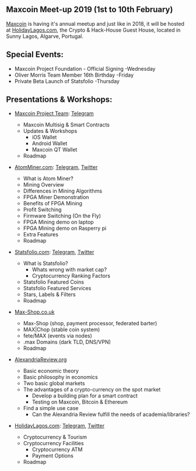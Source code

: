 ## Maxcoin Meet-up 2019 (1st to 10th February)

[Maxcoin](https://www.maxcoinproject.org) is having it's annual meetup and just like in 2018, it will be hosted at [HolidayLagos.com](https://www.holidaylagos.com), the Crypto & Hack-House Guest House, located in Sunny Lagos, Algarve, Portugal.

## Special Events:
- Maxcoin Project Foundation - Official Signing
	-Wednesday
- Oliver Morris Team Member 16th Birthday
	-Friday
- Private Beta Launch of Statsfolio
	-Thursday


## Presentations & Workshops:
- [Maxcoin Project Team](https://www.maxcoinproject.org/): [Telegram](https://t.me/maxcoinproject)
	- Maxcoin Multisig & Smart Contracts
	- Updates & Workshops
		- iOS Wallet
		- Android Wallet
		- Maxcoin QT Wallet
	- Roadmap
		
- [AtomMiner.com](https://atomminer.com): [Telegram](https://t.me/atomminer), [Twitter](https://twitter.com/fpgaatomminer)
	- What is Atom Miner?
	- Mining Overview
	- Differences in Mining Algorithms
	- FPGA Miner Demonstration
	- Benefits of FPGA Mining
	- Profit Switching
	- Firmware Switching (On the Fly) 
	- FPGA Mining demo on laptop
	- FPGA Mining demo on Rasperry pi
	- Extra Features
	- Roadmap
	
- [Statsfolio.com](https://statsfolio.com): [Telegram](https://t.me/statsfolio), [Twitter](https://twitter.com/statsfolio)
	- What is Statsfolio?
		- Whats wrong with market cap?
		- Cryptocurrency Ranking Factors
	- Statsfolio Featured Coins
	- Statsfolio Featured Services
	- Stars, Labels & Filters
	- Roadmap
	
- [Max-Shop.co.uk](https://max-shop.co.uk)
	- Max-Shop (shop, payment processor, federated barter)
	- MAX|Chop (stable coin system)
	- fete/MAX (events via nodes)
	- .max Domains (dark TLD, DNS/VPN)
	- Roadmap
	
- [AlexandriaReview.org](http://alexandriareview.org)
	- Basic economic theory 
	- Basic philosophy in economics
	- Two basic global markets
	- The advantages of a crypto-currency on the spot market
		- Develop a building plan for a smart contract
		- Testing on Maxcoin, Bitcoin & Ethereum
	- Find a simple use case 
		- Can the Alexandria Review fulfill the needs of academia/libraries?
		
- [HolidayLagos.com](https://www.holidaylagos.com): [Telegram](https://t.me/holidaylagos), [Twitter](https://twitter.com/HolidayLagos)
	- Cryptocurrency & Tourism
	- Cryptocurrency Facilities
		- Cryptocurrency ATM
		- Payment Options
	- Roadmap
